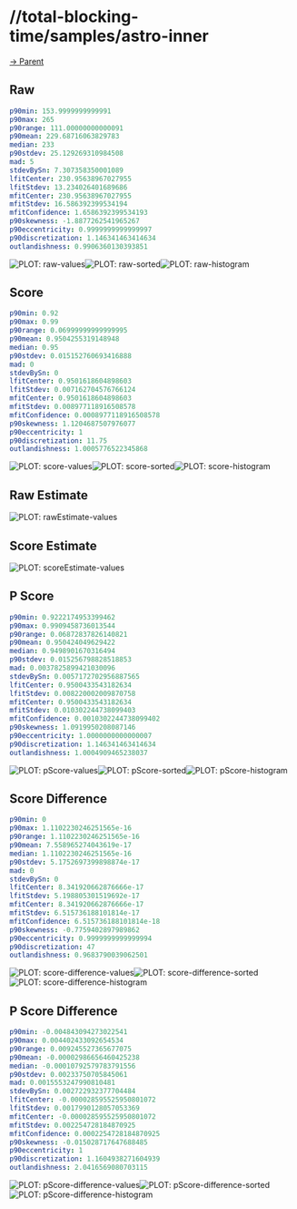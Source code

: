 
# //total-blocking-time/samples/astro-inner

[→ Parent](../..)


## Raw


```yaml
p90min: 153.9999999999991
p90max: 265
p90range: 111.00000000000091
p90mean: 229.68716063829783
median: 233
p90stdev: 25.129269310984508
mad: 5
stdevBySn: 7.307358350001089
lfitCenter: 230.95638967027955
lfitStdev: 13.234026401689686
mfitCenter: 230.95638967027955
mfitStdev: 16.586392399534194
mfitConfidence: 1.6586392399534193
p90skewness: -1.8877262541965267
p90eccentricity: 0.9999999999999997
p90discretization: 1.146341463414634
outlandishness: 0.9906360130393851

```

![PLOT: raw-values](./raw/values.svg)![PLOT: raw-sorted](./raw/sorted.svg)![PLOT: raw-histogram](./raw/histogram.svg)
## Score


```yaml
p90min: 0.92
p90max: 0.99
p90range: 0.06999999999999995
p90mean: 0.9504255319148948
median: 0.95
p90stdev: 0.015152760693416888
mad: 0
stdevBySn: 0
lfitCenter: 0.9501618604898603
lfitStdev: 0.007162704576766124
mfitCenter: 0.9501618604898603
mfitStdev: 0.008977118916508578
mfitConfidence: 0.0008977118916508578
p90skewness: 1.1204687507976077
p90eccentricity: 1
p90discretization: 11.75
outlandishness: 1.0005776522345868

```

![PLOT: score-values](./score/values.svg)![PLOT: score-sorted](./score/sorted.svg)![PLOT: score-histogram](./score/histogram.svg)
## Raw Estimate

![PLOT: rawEstimate-values](./rawEstimate/values.svg)
## Score Estimate

![PLOT: scoreEstimate-values](./scoreEstimate/values.svg)
## P Score


```yaml
p90min: 0.9222174953399462
p90max: 0.9909458736013544
p90range: 0.06872837826140821
p90mean: 0.950424049629422
median: 0.9498901670316494
p90stdev: 0.015256798828518853
mad: 0.0037825899421030096
stdevBySn: 0.0057172702956887565
lfitCenter: 0.9500433543182634
lfitStdev: 0.008220002009870758
mfitCenter: 0.9500433543182634
mfitStdev: 0.010302244738099403
mfitConfidence: 0.0010302244738099402
p90skewness: 1.0919950208087146
p90eccentricity: 1.0000000000000007
p90discretization: 1.146341463414634
outlandishness: 1.0004909465238037

```

![PLOT: pScore-values](./pScore/values.svg)![PLOT: pScore-sorted](./pScore/sorted.svg)![PLOT: pScore-histogram](./pScore/histogram.svg)
## Score Difference


```yaml
p90min: 0
p90max: 1.1102230246251565e-16
p90range: 1.1102230246251565e-16
p90mean: 7.558965274043619e-17
median: 1.1102230246251565e-16
p90stdev: 5.1752697399898874e-17
mad: 0
stdevBySn: 0
lfitCenter: 8.341920662876666e-17
lfitStdev: 5.198805301519692e-17
mfitCenter: 8.341920662876666e-17
mfitStdev: 6.515736188101814e-17
mfitConfidence: 6.515736188101814e-18
p90skewness: -0.7759402897989862
p90eccentricity: 0.9999999999999994
p90discretization: 47
outlandishness: 0.9683790039062501

```

![PLOT: score-difference-values](./score-difference/values.svg)![PLOT: score-difference-sorted](./score-difference/sorted.svg)![PLOT: score-difference-histogram](./score-difference/histogram.svg)
## P Score Difference


```yaml
p90min: -0.004843094273022541
p90max: 0.004402433092654534
p90range: 0.009245527365677075
p90mean: -0.00002986656460425238
median: -0.00010792579783791556
p90stdev: 0.00233750705845061
mad: 0.0015553247990810481
stdevBySn: 0.002722932377704484
lfitCenter: -0.000028595525950801072
lfitStdev: 0.0017990128057053369
mfitCenter: -0.000028595525950801072
mfitStdev: 0.002254728184870925
mfitConfidence: 0.0002254728184870925
p90skewness: -0.015028717647688485
p90eccentricity: 1
p90discretization: 1.1604938271604939
outlandishness: 2.0416569080703115

```

![PLOT: pScore-difference-values](./pScore-difference/values.svg)![PLOT: pScore-difference-sorted](./pScore-difference/sorted.svg)![PLOT: pScore-difference-histogram](./pScore-difference/histogram.svg)